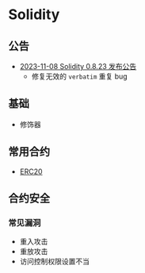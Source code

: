 # Solidity

## 公告
- [2023-11-08 Solidity 0.8.23 发布公告](../translation/2023-11-08-solidity-0.8.23-release-announcement.md)
    - 修复无效的 `verbatim` 重复 bug

## 基础
- 修饰器

## 常用合约
- [ERC20](./contracts/ERC20/BaseERC20.sol)

## 合约安全

### 常见漏洞
- 重入攻击
- 重放攻击
- 访问控制权限设置不当
